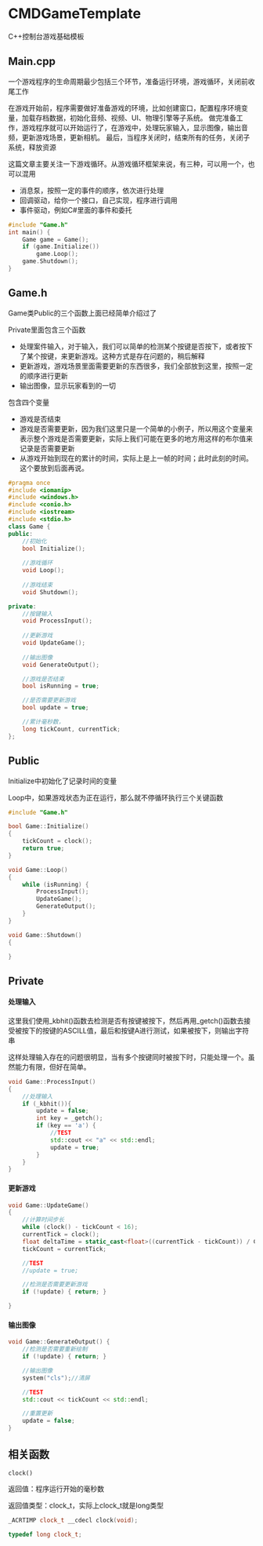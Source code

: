 # CMDGameTemplate
C++控制台游戏基础模板

## Main.cpp

一个游戏程序的生命周期最少包括三个环节，准备运行环境，游戏循环，关闭前收尾工作

在游戏开始前，程序需要做好准备游戏的环境，比如创建窗口，配置程序环境变量，加载存档数据，初始化音频、视频、UI、物理引擎等子系统。
做完准备工作，游戏程序就可以开始运行了，在游戏中，处理玩家输入，显示图像，输出音频，更新游戏场景，更新相机。
最后，当程序关闭时，结束所有的任务，关闭子系统，释放资源


这篇文章主要关注一下游戏循环。从游戏循环框架来说，有三种，可以用一个，也可以混用

* 消息泵，按照一定的事件的顺序，依次进行处理
* 回调驱动，给你一个接口，自己实现，程序进行调用
* 事件驱动，例如C#里面的事件和委托



```C++
#include "Game.h"
int main() {
    Game game = Game();
    if (game.Initialize())
        game.Loop();
    game.Shutdown();
}
```
## Game.h
Game类Public的三个函数上面已经简单介绍过了

Private里面包含三个函数
* 处理案件输入，对于输入，我们可以简单的检测某个按键是否按下，或者按下了某个按键，来更新游戏。这种方式是存在问题的，稍后解释
* 更新游戏，游戏场景里面需要更新的东西很多，我们全部放到这里，按照一定的顺序进行更新
* 输出图像，显示玩家看到的一切


包含四个变量
* 游戏是否结束
* 游戏是否需要更新，因为我们这里只是一个简单的小例子，所以用这个变量来表示整个游戏是否需要更新，实际上我们可能在更多的地方用这样的布尔值来记录是否需要更新
* 从游戏开始到现在的累计的时间，实际上是上一帧的时间；此时此刻的时间。这个要放到后面再说。


```C++
#pragma once
#include <iomanip>
#include <windows.h>
#include <conio.h>
#include <iostream>
#include <stdio.h>
class Game {
public:
    //初始化
    bool Initialize();
    
    //游戏循环
    void Loop();
    
    //游戏结束
    void Shutdown();

private:
    //按键输入
    void ProcessInput();
    
    //更新游戏
    void UpdateGame();
    
    //输出图像
    void GenerateOutput();

    //游戏是否结束
    bool isRunning = true;

    //是否需要更新游戏
    bool update = true;

    //累计毫秒数，
    long tickCount, currentTick;
};
```

## Public
Initialize中初始化了记录时间的变量

Loop中，如果游戏状态为正在运行，那么就不停循环执行三个关键函数

```C++
#include "Game.h"

bool Game::Initialize()
{
    tickCount = clock();
    return true;
}

void Game::Loop()
{
    while (isRunning) {
        ProcessInput();
        UpdateGame();
        GenerateOutput();
    }
}

void Game::Shutdown()
{

}
```

## Private
#### 处理输入
这里我们使用_kbhit()函数去检测是否有按键被按下，然后再用_getch()函数去接受被按下的按键的ASCILL值，最后和按键A进行测试，如果被按下，则输出字符串

这样处理输入存在的问题很明显，当有多个按键同时被按下时，只能处理一个。虽然能力有限，但好在简单。
```C++
void Game::ProcessInput()
{
    //处理输入
    if (_kbhit()){
        update = false;
        int key = _getch();
        if (key == 'a') {
            //TEST
            std::cout << "a" << std::endl;
            update = true;
        }
    }
}
```
#### 更新游戏
```C++
void Game::UpdateGame()
{
    //计算时间步长
    while (clock() - tickCount < 16);
    currentTick = clock();
    float deltaTime = static_cast<float>((currentTick - tickCount)) / CLOCKS_PER_SEC;
    tickCount = currentTick;

    //TEST
    //update = true;

    //检测是否需要更新游戏
    if (!update) { return; }

}
```
#### 输出图像

```C++
void Game::GenerateOutput() {
    //检测是否需要重新绘制
    if (!update) { return; }

    //输出图像
    system("cls");//清屏

    //TEST
    std::cout << tickCount << std::endl;

    //重置更新
    update = false;
}


```



## 相关函数


`clock()`


返回值：程序运行开始的毫秒数


返回值类型：clock_t，实际上clock_t就是long类型

```C++
_ACRTIMP clock_t __cdecl clock(void);

typedef long clock_t;
```
